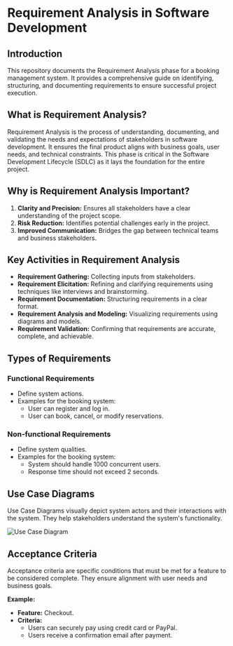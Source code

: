 # Requirement Analysis in Software Development

## Introduction
This repository documents the Requirement Analysis phase for a booking management system. It provides a comprehensive guide on identifying, structuring, and documenting requirements to ensure successful project execution.

## What is Requirement Analysis?
Requirement Analysis is the process of understanding, documenting, and validating the needs and expectations of stakeholders in software development. It ensures the final product aligns with business goals, user needs, and technical constraints. This phase is critical in the Software Development Lifecycle (SDLC) as it lays the foundation for the entire project.

## Why is Requirement Analysis Important?
1. **Clarity and Precision:** Ensures all stakeholders have a clear understanding of the project scope.
2. **Risk Reduction:** Identifies potential challenges early in the project.
3. **Improved Communication:** Bridges the gap between technical teams and business stakeholders.

## Key Activities in Requirement Analysis
- **Requirement Gathering:** Collecting inputs from stakeholders.
- **Requirement Elicitation:** Refining and clarifying requirements using techniques like interviews and brainstorming.
- **Requirement Documentation:** Structuring requirements in a clear format.
- **Requirement Analysis and Modeling:** Visualizing requirements using diagrams and models.
- **Requirement Validation:** Confirming that requirements are accurate, complete, and achievable.

## Types of Requirements
### Functional Requirements
- Define system actions.
- Examples for the booking system:
  - User can register and log in.
  - User can book, cancel, or modify reservations.

### Non-functional Requirements
- Define system qualities.
- Examples for the booking system:
  - System should handle 1000 concurrent users.
  - Response time should not exceed 2 seconds.

## Use Case Diagrams
Use Case Diagrams visually depict system actors and their interactions with the system. They help stakeholders understand the system's functionality.

![Use Case Diagram](alx-booking-uc.png)

## Acceptance Criteria
Acceptance criteria are specific conditions that must be met for a feature to be considered complete. They ensure alignment with user needs and business goals.

**Example:**  
- **Feature:** Checkout.  
- **Criteria:**
  - Users can securely pay using credit card or PayPal.
  - Users receive a confirmation email after payment.
